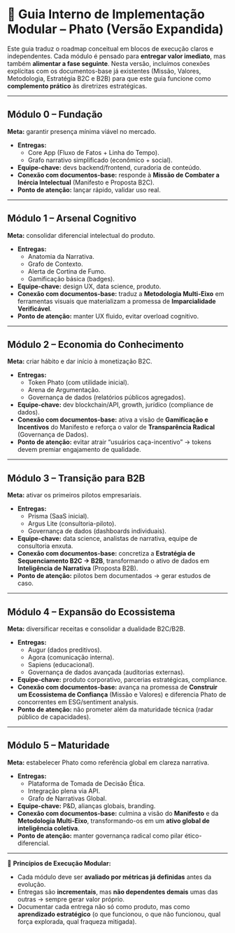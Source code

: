 # 📌 Guia Interno de Implementação Modular – Phato (Versão Expandida)

Este guia traduz o roadmap conceitual em blocos de execução claros e independentes. Cada módulo é pensado para **entregar valor imediato**, mas também **alimentar a fase seguinte**. Nesta versão, incluímos conexões explícitas com os documentos-base já existentes (Missão, Valores, Metodologia, Estratégia B2C e B2B) para que este guia funcione como **complemento prático** às diretrizes estratégicas.

---

## **Módulo 0 – Fundação**
**Meta:** garantir presença mínima viável no mercado.  
- **Entregas:**  
  - Core App (Fluxo de Fatos + Linha do Tempo).  
  - Grafo narrativo simplificado (econômico + social).  
- **Equipe-chave:** devs backend/frontend, curadoria de conteúdo.  
- **Conexão com documentos-base:** responde à **Missão de Combater a Inércia Intelectual** (Manifesto e Proposta B2C).  
- **Ponto de atenção:** lançar rápido, validar uso real.

---

## **Módulo 1 – Arsenal Cognitivo**
**Meta:** consolidar diferencial intelectual do produto.  
- **Entregas:**  
  - Anatomia da Narrativa.  
  - Grafo de Contexto.  
  - Alerta de Cortina de Fumo.  
  - Gamificação básica (badges).  
- **Equipe-chave:** design UX, data science, produto.  
- **Conexão com documentos-base:** traduz a **Metodologia Multi-Eixo** em ferramentas visuais que materializam a promessa de **Imparcialidade Verificável**.  
- **Ponto de atenção:** manter UX fluido, evitar overload cognitivo.

---

## **Módulo 2 – Economia do Conhecimento**
**Meta:** criar hábito e dar início à monetização B2C.  
- **Entregas:**  
  - Token Phato (com utilidade inicial).  
  - Arena de Argumentação.  
  - Governança de dados (relatórios públicos agregados).  
- **Equipe-chave:** dev blockchain/API, growth, jurídico (compliance de dados).  
- **Conexão com documentos-base:** ativa a visão de **Gamificação e Incentivos** do Manifesto e reforça o valor de **Transparência Radical** (Governança de Dados).  
- **Ponto de atenção:** evitar atrair “usuários caça-incentivo” → tokens devem premiar engajamento de qualidade.

---

## **Módulo 3 – Transição para B2B**
**Meta:** ativar os primeiros pilotos empresariais.  
- **Entregas:**  
  - Prisma (SaaS inicial).  
  - Argus Lite (consultoria-piloto).  
  - Governança de dados (dashboards individuais).  
- **Equipe-chave:** data science, analistas de narrativa, equipe de consultoria enxuta.  
- **Conexão com documentos-base:** concretiza a **Estratégia de Sequenciamento B2C → B2B**, transformando o ativo de dados em **Inteligência de Narrativa** (Proposta B2B).  
- **Ponto de atenção:** pilotos bem documentados → gerar estudos de caso.

---

## **Módulo 4 – Expansão do Ecossistema**
**Meta:** diversificar receitas e consolidar a dualidade B2C/B2B.  
- **Entregas:**  
  - Augur (dados preditivos).  
  - Agora (comunicação interna).  
  - Sapiens (educacional).  
  - Governança de dados avançada (auditorias externas).  
- **Equipe-chave:** produto corporativo, parcerias estratégicas, compliance.  
- **Conexão com documentos-base:** avança na promessa de **Construir um Ecossistema de Confiança** (Missão e Valores) e diferencia Phato de concorrentes em ESG/sentiment analysis.  
- **Ponto de atenção:** não prometer além da maturidade técnica (radar público de capacidades).

---

## **Módulo 5 – Maturidade**
**Meta:** estabelecer Phato como referência global em clareza narrativa.  
- **Entregas:**  
  - Plataforma de Tomada de Decisão Ética.  
  - Integração plena via API.  
  - Grafo de Narrativas Global.  
- **Equipe-chave:** P&D, alianças globais, branding.  
- **Conexão com documentos-base:** culmina a visão do **Manifesto** e da **Metodologia Multi-Eixo**, transformando-os em um **ativo global de inteligência coletiva**.  
- **Ponto de atenção:** manter governança radical como pilar ético-diferencial.

---

🔑 **Princípios de Execução Modular:**  
- Cada módulo deve ser **avaliado por métricas já definidas** antes da evolução.  
- Entregas são **incrementais**, mas **não dependentes demais** umas das outras → sempre gerar valor próprio.  
- Documentar cada entrega não só como produto, mas como **aprendizado estratégico** (o que funcionou, o que não funcionou, qual força explorada, qual fraqueza mitigada).

